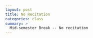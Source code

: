 ```yaml
---
layout: post
title: No Recitation
categories: class
summary: >
  Mid-semester Break -- No recitation
---
```


